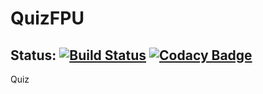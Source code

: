 # QuizFPU

## Status: [![Build Status](https://travis-ci.org/gwoliveira/QuizFPU.svg?branch=master)](https://travis-ci.org/gwoliveira/QuizFPU)  [![Codacy Badge](https://api.codacy.com/project/badge/Grade/b578949d03b34c408435528dafac5611)](https://www.codacy.com/app/gwoliveira/QuizFPU?utm_source=github.com&amp;utm_medium=referral&amp;utm_content=gwoliveira/QuizFPU&amp;utm_campaign=Badge_Grade)

Quiz 
